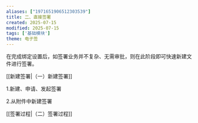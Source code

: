 ```yaml
---
aliases: ["1971651906512303539"]
title: 二、直接签署
created: 2025-07-15
modified: 2025-07-15
tags: ['基础模块']
theme: 电子签
---
```


在完成绑定设置后，如签署业务并不复杂、无需审批，则在此阶段即可快速新建文件进行签署。

[[新建签署|（一）新建签署]]

1.新建、申请、发起签署

2.从附件中新建签署

[[签署过程|（二）签署过程]]